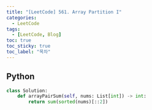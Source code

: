 ```yaml
---
title: "[LeetCode] 561. Array Partition I"
categories:
  - LeetCode
tags:
  - [LeetCode, Blog]
toc: true
toc_sticky: true
toc_label: "목차"
---
```


## Python
~~~python
class Solution:
    def arrayPairSum(self, nums: List[int]) -> int:
        return sum(sorted(nums)[::2])
~~~